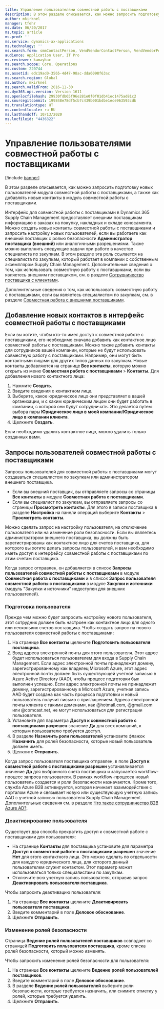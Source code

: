 ```yaml
---
title: Управление пользователями совместной работы с поставщиками
description: В этом разделе описывается, как можно запросить подготовку новых пользователей модуля совместной работы с поставщиками, а также как добавлять новые контакты в модуль совместной работы с поставщиками.
author: mkirknel
manager: tfehr
ms.date: 06/20/2017
ms.topic: article
ms.prod: ''
ms.service: dynamics-ax-applications
ms.technology: ''
ms.search.form: smmContactPerson, VendVendorContactPerson, VendVendorPortalUser
audience: Application User, IT Pro
ms.reviewer: kamaybac
ms.search.scope: Core, Operations
ms.custom: 220744
ms.assetid: edc19ad0-3565-4d47-98ac-dda6098f63ac
ms.search.region: Global
ms.author: mkirknel
ms.search.validFrom: 2016-11-30
ms.dyn365.ops.version: Version 1611
ms.openlocfilehash: 29930fdb65f96e281e0f0f01db41ec1475ad81c2
ms.sourcegitcommit: 199848e78df5cb7c439b001bdbe1ece963593cdb
ms.translationtype: HT
ms.contentlocale: ru-RU
ms.lasthandoff: 10/13/2020
ms.locfileid: "4436322"
---
```

# <a name="manage-vendor-collaboration-users"></a>Управление пользователями совместной работы с поставщиками

[!include [banner](../includes/banner.md)]

В этом разделе описывается, как можно запросить подготовку новых пользователей модуля совместной работы с поставщиками, а также как добавлять новые контакты в модуль совместной работы с поставщиками. 

Интерфейс для совместной работы с поставщиками в Dynamics 365 Supply Chain Management предоставляет внешним поставщикам информацию о заказах на покупку, накладных и складе коносамента. Можно создать новые контакты совместной работы с поставщиками и запросить настройку новых пользователей, если вы работаете как внешний поставщик с ролью безопасности **Администратор поставщика (внешний)** или аналогичными разрешениями. Также можно выполнить следующие задачи при работе в качестве специалиста по закупкам. В этом разделе эта роль ссылается на специалиста по закупкам, который работает в компании с собственным экземпляром Supply Chain Management. Дополнительные сведения о том, как использовать совместную работу с поставщиками, если вы являетесь внешним поставщиком, см. в разделе [Сотрудничество поставщика с клиентами](vendor-collaboration-work-customers-dynamics-365-operations.md).  

Дополнительные сведения о том, как использовать совместную работу с поставщиками, если вы являетесь специалистом по закупкам, см. в разделе [Совместная работа с внешними поставщиками](vendor-collaboration-work-external-vendors.md).

## <a name="add-new-vendor-collaboration-contacts"></a>Добавление новых контактов в интерфейс совместной работы с поставщиками
Если вы хотите, чтобы кто-то имел доступ к совместной работе с поставщиками, его необходимо сначала добавить как контактное лицо совместной работы с поставщиками. Можно также добавить контакты для сотрудников вашей компании, которые не будут использовать совместную работу с поставщиками. Например, они могут быть контактными лицами для других типов данных по закупкам. Новые контакты добавляются на странице **Все контакты**, которую можно открыть из меню **Совместная работа с поставщиками** &gt; **Контакты**. Для добавления нового контактного лица:

1.  Нажмите **Создать**.
2.  Введите сведения о контактном лице.
3.  Выберите, какое юридическое лицо они представляет в вашей организации, и с каким юридическим лицом они будет работать в компании, с которой они будут сотрудничать. Это делается путем выбора пары **Юридическое лицо в моей компании**/**Юридическое лицо в компании клиента**.
4.  Щелкните **Создать**.

Если необходимо удалить контактное лицо, можно удалить только созданных вами.

## <a name="vendor-collaboration-user-requests"></a>Запросы пользователей совместной работы с поставщиками
Запросы пользователей для совместной работы с поставщиками могут создаваться специалистом по закупкам или администратором внешнего поставщика.

-   Если вы внешний поставщик, вы отправляете запросы со страницы **Все контакты** в модуле **Совместная работа с поставщиками**.
-   Если вы специалист по закупкам, вы отправляете запросы со страницы **Просмотреть контакты**. Для этого в записи поставщика в разделе **Настройка** на панели операций выберите **Контакты** &gt; **Просмотреть контакты**.

Можно сделать запрос на настройку пользователя, на отключение пользователя или на изменение роли безопасности. Если вы являетесь администратором внешнего поставщика, вы должны быть зарегистрированы как контактное лицо для счетов поставщика, для которого вы хотите делать запросы пользователей, и вам необходимо иметь доступ к интерфейсу совместной работы с поставщиками по этим счетам поставщика.  

Когда запрос отправлен, он добавляется в список **Запросы пользователей совместной работы с поставщиками** в модуле **Совместная работа с поставщиками** и в список **Запрос пользователя совместной работы с поставщиками** в модуле **Закупки и источники** (модуль "Закупки и источники" недоступен для внешних пользователей).

### <a name="provision-a-user"></a>Подготовка пользователя

Прежде чем можно будет запросить настройку нового пользователя, этот сотрудник должен быть настроен как контактное лицо для одного или нескольких счетов поставщика. Чтобы создать запрос на нового пользователя совместной работы с поставщиками:

1. На странице **Все контакты** щелкните **Подготовить пользователя поставщика**.
2. Ввод адреса электронной почты для этого пользователя. Этот адрес будет использоваться пользователем для входа в Supply Chain Management. Если адрес электронной почты принадлежит домену, зарегистрированному как владелец Microsoft Azure, этот адрес электронной почты должен быть существующей учетной записью в Azure Active Directory (AAD), чтобы процесс подготовки был выполнен успешно. Если адрес электронной почты не принадлежит домену, зарегистрированному в Microsoft Azure, учетная запись AAD будет создана как часть процесса подготовки и новый пользователь получит письмо с приглашением. Адреса электронной почты клиента с такими доменами, как @hotmail.com, @gmail.com или @comcast.net, не могут использоваться для регистрации пользователя.
3. Установите для параметра **Доступ к совместной работе с поставщиками разрешен** значение **Да** для всех компаний, к которым пользователю требуется доступ.
4. В разделе **Назначить роли пользователей** установите флажок **Назначить** для ролей безопасности, которые новый пользователь должен иметь.
5. Щелкните **Отправить**.

Когда запрос пользователя поставщика отправлен, в поле **Доступ к совместной работе с поставщиками разрешен** устанавливается значение **Да** для выбранного счета поставщика и запускается workflow-процесс запроса пользователя. В рамках workflow-процесса новый пользователь создается и роли безопасности назначаются. Кроме того, служба Azure B2B активируется, которая начинает взаимодействие с порталом Azure и связывает новую или существующую учетную запись AAD с учетной записью пользователя Supply Chain Management. Дополнительные сведения см. в разделе [Что такое сотрудничество B2B Azure AD?](https://docs.microsoft.com/azure/active-directory/active-directory-b2b-what-is-azure-ad-b2b).

### <a name="inactivate-a-user"></a>Деактивирование пользователя

Существует два способа прекратить доступ к совместной работе с поставщиками для пользователя:

-   На странице **Контакты** для поставщика установите для параметра **Доступ к совместной работе с поставщиками разрешен** значение **Нет** для этого контактного лица. Это можно сделать по отдельности для каждого юридического лица, для которого данный пользователем служит контактом. Этот параметр может использоваться только специалистами по закупкам.
-   Отключите всю учетную запись пользователя, отправив запрос **Деактивировать пользователя поставщика**.

Чтобы запросить деактивацию пользователя:

1.  На странице **Все контакты** щелкните **Деактивировать** **пользователя поставщика**.
2.  Введите комментарий в поле **Деловое обоснование**.
3.  Щелкните **Отправить**.

### <a name="modify-security-roles"></a>Изменение ролей безопасности

Страница **Ведение ролей пользователей поставщиков** совпадает со страницей **Подготовить пользователя поставщика**, кроме списка ролей безопасности, который можно изменять.  

Чтобы запросить изменение ролей безопасности для пользователя:

1.  На странице **Все контакты** щелкните **Ведение** **ролей пользователей поставщиков**.
2.  Введите комментарий в поле **Деловое обоснование**.
3.  В разделе **Ведение ролей пользователей** выберите роли безопасности, которые требуется назначить, или снимите отметку у ролей, которые требуется удалить.
4.  Щелкните **Отправить**.




